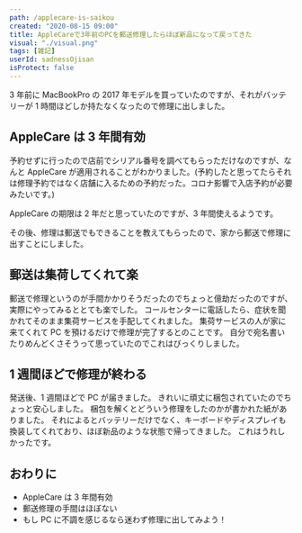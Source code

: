 ```yaml
---
path: /applecare-is-saikou
created: "2020-08-15 09:00"
title: AppleCareで3年前のPCを郵送修理したらほぼ新品になって戻ってきた
visual: "./visual.png"
tags: [雑記]
userId: sadnessOjisan
isProtect: false
---
```


3 年前に MacBookPro の 2017 年モデルを買っていたのですが、それがバッテリーが 1 時間ほどしか持たなくなったので修理に出しました。

## AppleCare は 3 年間有効

予約せずに行ったので店前でシリアル番号を調べてもらっただけなのですが、なんと AppleCare が適用されることがわかりました。(予約したと思ってたらそれは修理予約ではなく店舗に入るための予約だった。コロナ影響で入店予約が必要みたいです。)

AppleCare の期限は 2 年だと思っていたのですが、3 年間使えるようです。

その後、修理は郵送でもできることを教えてもらったので、家から郵送で修理に出すことにしました。

## 郵送は集荷してくれて楽

郵送で修理というのが手間かかりそうだったのでちょっと億劫だったのですが、実際にやってみるととても楽でした。
コールセンターに電話したら、症状を聞かれてそのまま集荷サービスを手配してくれました。
集荷サービスの人が家に来てくれて PC を預けるだけで修理が完了するとのことです。
自分で宛名書いたりめんどくさそうって思っていたのでこれはびっくりしました。

## 1 週間ほどで修理が終わる

発送後、1 週間ほどで PC が届きました。
きれいに頑丈に梱包されていたのでちょっと安心しました。
梱包を解くとどういう修理をしたのかが書かれた紙がありました。
それによるとバッテリーだけでなく、キーボードやディスプレイも換装してくれており、ほぼ新品のような状態で帰ってきました。
これはうれしかったです。

## おわりに

- AppleCare は 3 年間有効
- 郵送修理の手間はほぼない
- もし PC に不調を感じるなら迷わず修理に出してみよう！
